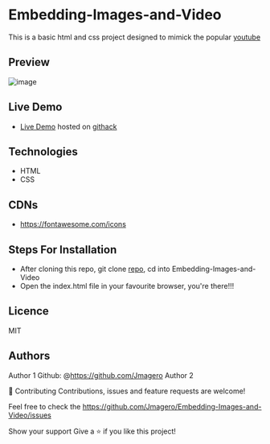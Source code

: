 # Embedding-Images-and-Video
This is a basic html and css project designed to mimick the popular [youtube](https://youtube.com)

## Preview
![image](https://user-images.githubusercontent.com/46686100/75113150-72fde800-564b-11ea-8d4a-05fe6d1949f9.png)

## Live Demo
- [Live Demo](https://rawcdn.githack.com/Jmagero/Embedding-Images-and-Video/bf0c3a1515d22c0c9cf7fdbed763c42a022a6fad/index.html) hosted on [githack](https://raw.githack.com)


## Technologies
- HTML
- CSS

## CDNs
- https://fontawesome.com/icons

## Steps For Installation
- After cloning this repo, git clone [repo](git@github.com:Jmagero/Embedding-Images-and-Video.git), cd into Embedding-Images-and-Video
- Open the index.html file in your favourite browser, you're there!!!


## Licence
MIT

## Authors
Author 1
Github: @https://github.com/Jmagero
Author 2

🤝 Contributing
Contributions, issues and feature requests are welcome!

Feel free to check the https://github.com/Jmagero/Embedding-Images-and-Video/issues

Show your support
Give a ⭐️ if you like this project!

